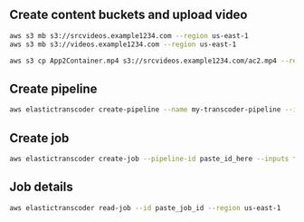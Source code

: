 ## Create content buckets and upload video

```sh
aws s3 mb s3://srcvideos.example1234.com --region us-east-1
aws s3 mb s3://videos.example1234.com --region us-east-1

aws s3 cp App2Container.mp4 s3://srcvideos.example1234.com/ac2.mp4 --region us-east-1
```

## Create pipeline

```sh
aws elastictranscoder create-pipeline --name my-transcoder-pipeline --input-bucket srcvideos.example1234.com --role arn --content-config file://content-config.json --thumbnail-config file://content-config.json --region us-east-1
```

## Create job

```sh
aws elastictranscoder create-job --pipeline-id paste_id_here --inputs file://inputs.json --outputs file://outputs.json --output-key-prefix "videos/" --user-metadata file://metadata.json --region us-east-1
```

## Job details

```sh
aws elastictranscoder read-job --id paste_job_id --region us-east-1
```
